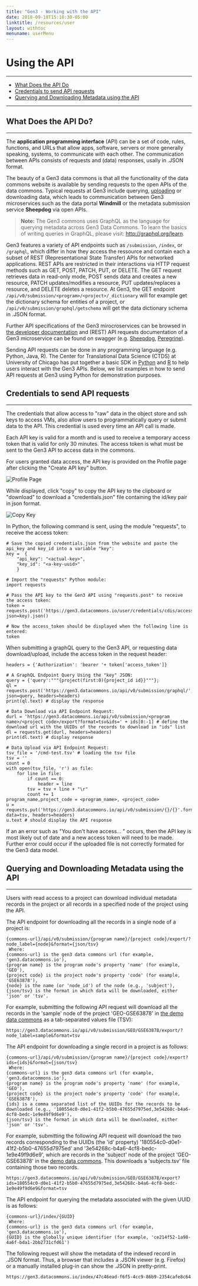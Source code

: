```yaml
---
title: "Gen3 - Working with the API"
date: 2018-09-18T15:10:30-05:00
linktitle: /resources/user
layout: withtoc
menuname: userMenu
---
```


# Using the API
* * *

* [What Does the API Do](#what-does-the-api-do)
* [Credentials to send API requests](#credentials-to-send-api-requests)
* [Querying and Downloading Metadata using the API](#querying-and-downloading-metadata-using-the-api)

---


## What Does the API Do?
* * *
The **application programming interface** (API) can be a set of code, rules, functions, and URLs that allow apps, software, servers or more generally speaking, systems, to communicate with each other. The communication between APIs consists of requests and (data) responses, usally in .JSON format.

The beauty of a Gen3 data commons is that all the functionality of the data commons website is available by sending requests to the open APIs of the data commons. Typical requests at Gen3 include querying, [uploading](/resources/user/submit-data) or downloading data, which leads to communication between Gen3 microservices such as the data portal **Windmill** or the metadata submission service **Sheepdog** via open APIs.

>__Note:__ The Gen3 commons uses GraphQL as the language for querying metadata across Gen3 Data Commons. To learn the basics of writing queries in GraphQL, please visit: <http://graphql.org/learn>.

Gen3 features a variety of API endpoints such as `/submission`, `/index`, or `/graphql`, which differ in how they access the ressource and contain each a subset of REST (Representational State Transfer) APIs for networked applications. REST APIs are restricted in their interactions via HTTP request methods such as GET, POST, PATCH, PUT, or DELETE. The GET request retrieves data in read-only mode, POST sends data and creates a new resource, PATCH updates/modifies a resource, PUT updates/replaces a resource, and DELETE deletes a resource. At Gen3, the GET endpoint `/api/v0/submission/<program>/<project>/_dictionary` will for example get the dictionary schema for entities of a project, or `/api/v0/submission/graphql/getschema` will get the data dictionary schema in .JSON format.

Further API specifications of the Gen3 mirocroservices can be browsed in [the developer documentation](/resources/developer/microservice) and (REST) API requests documentation of a Gen3 microservice can be found on swagger (e.g. [Sheepdog](https://petstore.swagger.io/?url=https://raw.githubusercontent.com/uc-cdis/sheepdog/master/openapi/swagger.yml#/), [Peregrine](https://petstore.swagger.io/?url=https://raw.githubusercontent.com/uc-cdis/peregrine/master/openapis/swagger.yaml)).

Sending API requests can be done in any programming language (e.g. Python, Java, R). The Center for Translational Data Science (CTDS) at University of Chicago has put together a basic SDK in [Python](https://github.com/uc-cdis/gen3sdk-python) and [R](https://github.com/uc-cdis/gen3sdk-R) to help users interact with the Gen3 APIs. Below, we list examples in how to send API requests at Gen3 using Python for demonstration purposes.


## Credentials to send API requests
* * *
The credentials that allow access to "raw" data in the object store and ssh keys to access VMs, also allow users to programmatically query or submit data to the API. This credential is used every time an API call is made.

Each API key is valid for a month and is used to receive a temporary access token that is valid for only 30 minutes. The access token is what must be sent to the Gen3 API to access data in the commons.

For users granted data access, the API key is provided on the Profile page after clicking the "Create API key" button.

![Profile Page](API_key_profile_page.png)

While displayed, click "copy" to copy the API key to the clipboard or "download" to download a "credentials.json" file containing the id/key pair in json format.

![Copy Key](API_copy_keys.png)

In Python, the following command is sent, using the module "requests", to receive the access token:

```
# Save the copied credentials.json from the website and paste the api_key and key_id into a variable "key":
key =  {
    "api_key": "<actual-key>",
    "key_id": "<a-key-uuid>"
    }

# Import the "requests" Python module:
import requests

# Pass the API key to the Gen3 API using "requests.post" to receive the access token:
token = requests.post('https://gen3.datacommons.io/user/credentials/cdis/access_token', json=key).json()

# Now the access_token should be displayed when the following line is entered:
token

```

When submitting a graphQL query to the Gen3 API, or requesting data download/upload, include the access token in the request header:

```
headers = {'Authorization': 'bearer '+ token['access_token']}

# A GraphQL Endpoint Query Using the "key" JSON:
query = {'query':"""{project(first:0){project_id id}}"""};
ql = requests.post('https://gen3.datacommons.io/api/v0/submission/graphql/', json=query, headers=headers)
print(ql.text) # display the response

# Data Download via API Endpoint Request:
durl = 'https://gen3.datacommons.io/api/v0/submission/<program name>/<project code>/export?format=tsv&ids=' + ids[0:-1] # define the download url with the UUIDs of the records to download in "ids" list
dl = requests.get(durl, headers=headers)
print(dl.text) # display response

# Data Upload via API Endpoint Request:
tsv_file = '/cmd-test.tsv' # loading the tsv file
tsv = ''
count = 0
with open(tsv_file, 'r') as file:
    for line in file:
        if count == 0:
            header = line
        tsv = tsv + line + "\r"
        count += 1
program_name,project_code = <program_name>, <project_code>
u = requests.put('https://gen3.datacommons.io/api/v0/submission/{}/{}'.format(program_name,project_code), data=tsv, headers=headers)
u.text # should display the API response

```

If an an error such as "You don't have access... " occurs, then the API key is most likely out of date and a new access token will need to be made. Further error could occur if the uploaded file is not correctly formated for the Gen3 data model.





## Querying and Downloading Metadata using the API
* * *
Users with read access to a project can download individual metadata records in the project or all records in a specified node of the project using the API.

The API endpoint for downloading all the records in a single node of a project is:
```
{commons-url}/api/v0/submission/{program name}/{project code}/export/?node_label={node}&format={json/tsv}
 Where:
{commons-url} is the gen3 data commons url (for example, 'gen3.datacommons.io'),
{program name} is the program node's property 'name' (for example, 'GEO'),
{project code} is the project node's property 'code' (for example, 'GSE63878'),
{node} is the name (or 'node_id') of the node (e.g., 'subject'),
{json/tsv} is the format in which data will be downloaded, either 'json' or 'tsv'.
 ```
For example, submitting the following API request will download all the records in the 'sample' node of the project 'GEO-GSE63878' in [the demo data commons](https://gen3.datacommons.io) as a tab-separated values file (TSV):
```
https://gen3.datacommons.io/api/v0/submission/GEO/GSE63878/export/?node_label=sample&format=tsv
```

 The API endpoint for downloading a single record in a project is as follows:
```
{commons-url}/api/v0/submission/{program name}/{project code}/export?ids={ids}&format={json/tsv}
 Where:
{commons-url} is the gen3 data commons url (for example, 'gen3.datacommons.io'),
{program name} is the program node's property 'name' (for example, 'GEO'),
{project code} is the project node's property 'code' (for example, 'GSE63878'),
{ids} is a comma separated list of the UUIDs for the records to be downloaded (e.g., '180554c0-d0e1-41f2-b5b0-47655d7975ed,3e54268c-b4a6-4cf8-bedc-1e9e49f9d6e9'),
{json/tsv} is the format in which data will be downloaded, either 'json' or 'tsv'.
 ```

 For example, submitting the following API request will download the two records corresponding to the UUIDs (the 'id' property) '180554c0-d0e1-41f2-b5b0-47655d7975ed' and '3e54268c-b4a6-4cf8-bedc-1e9e49f9d6e9', which are records in the 'subject' node of the project 'GEO-GSE63878' in the [demo data commons](gen3.datacommons.io). This downloads a 'subjects.tsv' file containing those two records.

 ```
https://gen3.datacommons.io/api/v0/submission/GEO/GSE63878/export?ids=180554c0-d0e1-41f2-b5b0-47655d7975ed,3e54268c-b4a6-4cf8-bedc-1e9e49f9d6e9&format=tsv
```


The API endpoint for querying the metadata associated with the given UUID is as follows:
```
{commons-url}/index/{GUID}
 Where:
{commons-url} is the gen3 data commons url (for example, 'gen3.datacommons.io'),
{GUID} is the globally unique identifier (for example, 'ce214f52-1a98-4a6f-bda1-2bb2731cfd61')
```
The following request will show the metadata of the indexed record in .JSON format. Thus, a browser that includes a .JSON viewer (e.g. Firefox) or a manually installed plug-in can show the .JSON in pretty-print.

```
https://gen3.datacommons.io/index/47c46ead-f6f5-4cc9-86b9-2354cafe8c64
```
